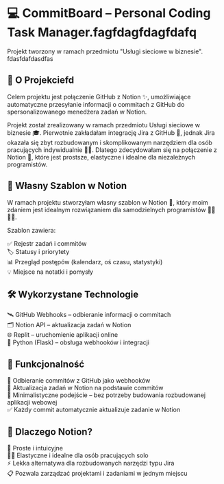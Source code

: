 # 💻 CommitBoard – Personal Coding Task Manager.fagfdagfdagfdafq

Projekt tworzony w ramach przedmiotu "Usługi sieciowe w biznesie".
fdasfdafdasdfas
## 📖 O Projekciefd
Celem projektu jest połączenie GitHub z Notion ✨, umożliwiające automatyczne przesyłanie informacji o commitach z GitHub do spersonalizowanego menedżera zadań w Notion.

Projekt został zrealizowany w ramach przedmiotu Usługi sieciowe w biznesie 🎓. Pierwotnie zakładałam integrację Jira z GitHub 🔄, jednak Jira okazała się zbyt rozbudowanym i skomplikowanym narzędziem dla osób pracujących indywidualnie 🙅‍♀️. Dlatego zdecydowałam się na połączenie z Notion 📝, które jest prostsze, elastyczne i idealne dla niezależnych programistów.

## 📝 Własny Szablon w Notion
W ramach projektu stworzyłam własny szablon w Notion 🎨, który moim zdaniem jest idealnym rozwiązaniem dla samodzielnych programistów 👩‍💻👨‍💻.

Szablon zawiera:

✅ Rejestr zadań i commitów  
🏷️ Statusy i priorytety  
📊 Przegląd postępów (kalendarz, oś czasu, statystyki)  
💡 Miejsce na notatki i pomysły  

## 🛠️ Wykorzystane Technologie
🛰️ GitHub Webhooks – odbieranie informacji o commitach  
🗂️ Notion API – aktualizacja zadań w Notion  
🌐 Replit – uruchomienie aplikacji online  
🐍 Python (Flask) – obsługa webhooków i integracji  

## 🚀 Funkcjonalność
🔄 Odbieranie commitów z GitHub jako webhooków  
📝 Aktualizacja zadań w Notion na podstawie commitów  
🧩 Minimalistyczne podejście – bez potrzeby budowania rozbudowanej aplikacji webowej  
✅ Każdy commit automatycznie aktualizuje zadanie w Notion

## 🤔 Dlaczego Notion?
🎯 Proste i intuicyjne  
🧑‍💻 Elastyczne i idealne dla osób pracujących solo  
⚡ Lekka alternatywa dla rozbudowanych narzędzi typu Jira  
📋 Pozwala zarządzać projektami i zadaniami w jednym miejscu
